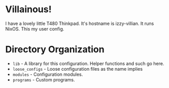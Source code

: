 # Villainous!

I have a lovely little T480 Thinkpad. It's hostname is izzy-villian. It runs NixOS. This my user config.

# Directory Organization

- `lib` - A library for this configuration. Helper functions and such go here.
- `loose_configs` - Loose configuration files as the name implies
- `modules` - Configuration modules.
- `programs` - Custom programs.
